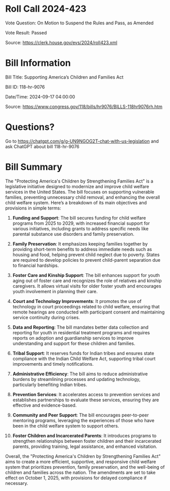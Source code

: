 # Roll Call 2024-423

Vote Question: On Motion to Suspend the Rules and Pass, as Amended

Vote Result: Passed

Source: https://clerk.house.gov/evs/2024/roll423.xml

# Bill Information

Bill Title: Supporting America’s Children and Families Act

Bill ID: 118-hr-9076

Date/Time: 2024-09-17 04:00:00

Source: https://www.congress.gov/118/bills/hr9076/BILLS-118hr9076rh.htm

# Questions?

Go to https://chatgpt.com/g/g-UN9NGOG2T-chat-with-us-legislation and ask ChatGPT about bill 118-hr-9076

# Bill Summary
The "Protecting America's Children by Strengthening Families Act" is a legislative initiative designed to modernize and improve child welfare services in the United States. The bill focuses on supporting vulnerable families, preventing unnecessary child removal, and enhancing the overall child welfare system. Here’s a breakdown of its main objectives and provisions in simple terms:

1. **Funding and Support**: The bill secures funding for child welfare programs from 2025 to 2029, with increased financial support for various initiatives, including grants to address specific needs like parental substance use disorders and family preservation.

2. **Family Preservation**: It emphasizes keeping families together by providing short-term benefits to address immediate needs such as housing and food, helping prevent child neglect due to poverty. States are required to develop policies to prevent child-parent separation due to financial hardships.

3. **Foster Care and Kinship Support**: The bill enhances support for youth aging out of foster care and recognizes the role of relatives and kinship caregivers. It allows virtual visits for older foster youth and encourages youth involvement in planning their care.

4. **Court and Technology Improvements**: It promotes the use of technology in court proceedings related to child welfare, ensuring that remote hearings are conducted with participant consent and maintaining service continuity during crises.

5. **Data and Reporting**: The bill mandates better data collection and reporting for youth in residential treatment programs and requires reports on adoption and guardianship services to improve understanding and support for these children and families.

6. **Tribal Support**: It reserves funds for Indian tribes and ensures state compliance with the Indian Child Welfare Act, supporting tribal court improvements and timely notifications.

7. **Administrative Efficiency**: The bill aims to reduce administrative burdens by streamlining processes and updating technology, particularly benefiting Indian tribes.

8. **Prevention Services**: It accelerates access to prevention services and establishes partnerships to evaluate these services, ensuring they are effective and evidence-based.

9. **Community and Peer Support**: The bill encourages peer-to-peer mentoring programs, leveraging the experiences of those who have been in the child welfare system to support others.

10. **Foster Children and Incarcerated Parents**: It introduces programs to strengthen relationships between foster children and their incarcerated parents, providing training, legal assistance, and enhanced visitation.

Overall, the "Protecting America's Children by Strengthening Families Act" aims to create a more efficient, supportive, and responsive child welfare system that prioritizes prevention, family preservation, and the well-being of children and families across the nation. The amendments are set to take effect on October 1, 2025, with provisions for delayed compliance if necessary.
